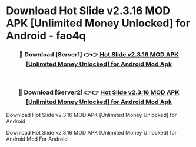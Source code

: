 # Download Hot Slide v2.3.16 MOD APK [Unlimited Money Unlocked] for Android - fao4q


<div align="center">
<h3>🔴 Download [Server1] 👉👉 <a href="https://apk-comot.site?title=Hot_Slide_v2.3.16_MOD_APK_[Unlimited_Money_Unlocked]_for_Android">Hot Slide v2.3.16 MOD APK [Unlimited Money Unlocked] for Android Mod Apk</a></h3><br>
<h3>🔴 Download [Server2] 👉👉 <a href="https://apk-comot.site?title=Hot_Slide_v2.3.16_MOD_APK_[Unlimited_Money_Unlocked]_for_Android">Hot Slide v2.3.16 MOD APK [Unlimited Money Unlocked] for Android Mod Apk</a></h3>
</div>



Download Hot Slide v2.3.16 MOD APK [Unlimited Money Unlocked] for Android 

Download Hot Slide v2.3.16 MOD APK [Unlimited Money Unlocked] for Android Mod For Android